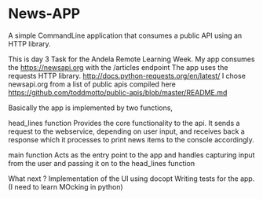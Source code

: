 # News-APP
A simple CommandLine application that consumes a public API using an HTTP library.

This is day 3 Task for the Andela Remote Learning Week. 
My app consumes the https://newsapi.org with the /articles endpoint
The app uses the requests HTTP library. http://docs.python-requests.org/en/latest/
I chose newsapi.org from a list of public apis compiled here https://github.com/toddmotto/public-apis/blob/master/README.md

Basically the app is implemented by two functions,

head_lines function 
Provides the core functionality to the api. 
It sends a request to the webservice, depending on user input, and receives back a response which it processes to print news items to the console accordingly.

main function
Acts as the entry point to the app and handles capturing input from the user and passing it on to the head_lines function

What next ?
Implementation of the UI using docopt
Writing tests for the app. (I need to learn MOcking in python) 


